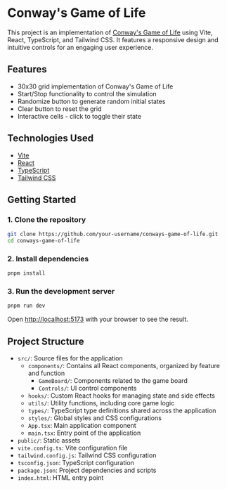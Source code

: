 # Conway's Game of Life

This project is an implementation of [Conway's Game of Life](https://playgameoflife.com) using Vite, React, TypeScript, and Tailwind CSS. It features a responsive design and intuitive controls for an engaging user experience.

## Features

- 30x30 grid implementation of Conway's Game of Life
- Start/Stop functionality to control the simulation
- Randomize button to generate random initial states
- Clear button to reset the grid
- Interactive cells - click to toggle their state

## Technologies Used

- [Vite](https://vitejs.dev/)
- [React](https://reactjs.org/)
- [TypeScript](https://www.typescriptlang.org/)
- [Tailwind CSS](https://tailwindcss.com/)

## Getting Started

### 1. Clone the repository

```bash
git clone https://github.com/your-username/conways-game-of-life.git
cd conways-game-of-life
```

### 2. Install dependencies

```bash
pnpm install
```

### 3. Run the development server

```bash
pnpm run dev
```

Open [http://localhost:5173](http://localhost:5173) with your browser to see the result.

## Project Structure

- `src/`: Source files for the application
  - `components/`: Contains all React components, organized by feature and function
    - `GameBoard/`: Components related to the game board
    - `Controls/`: UI control components
  - `hooks/`: Custom React hooks for managing state and side effects
  - `utils/`: Utility functions, including core game logic
  - `types/`: TypeScript type definitions shared across the application
  - `styles/`: Global styles and CSS configurations
  - `App.tsx`: Main application component
  - `main.tsx`: Entry point of the application
- `public/`: Static assets
- `vite.config.ts`: Vite configuration file
- `tailwind.config.js`: Tailwind CSS configuration
- `tsconfig.json`: TypeScript configuration
- `package.json`: Project dependencies and scripts
- `index.html`: HTML entry point

